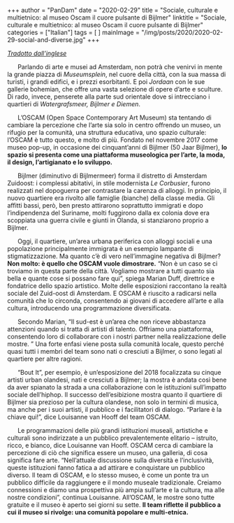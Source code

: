 +++
author = "PanDam"
date = "2020-02-29"
title = "Sociale, culturale e multietnico: al museo Oscam il cuore pulsante di Bijlmer"
linktitle = "Sociale, culturale e multietnico: al museo Oscam il cuore pulsante di Bijlmer"
categories = ["Italian"]
tags = [
]
mainImage = "/img/posts/2020/2020-02-29-social-and-diverse.jpg"
+++

_[Tradotto dall’inglese](../2020-02-29-social-and-diverse-en/)_

&nbsp;&nbsp;&nbsp;&nbsp;&nbsp;&nbsp;Parlando di arte e musei ad Amsterdam, non potrà che venirvi in mente la grande piazza di *Museumsplein*, nel cuore della città, con la sua massa di turisti, i grandi edifici, e i prezzi esorbitanti. E poi *Jordaan* con le sue gallerie bohemian, che offre una vasta selezione di opere d’arte e sculture. Di rado, invece, penserete alla parte sud orientale dove si intrecciano i quartieri di *Watergrafsmeer, Bijlmer e Diemen*.

&nbsp;&nbsp;&nbsp;&nbsp;&nbsp;&nbsp;L’OSCAM (Open Space Contemporary Art Museum) sta tentando di cambiare la percezione che l’arte sia solo in centro offrendo un museo, un rifugio per la comunità, una struttura educativa, uno spazio culturale: l’OSCAM è tutto questo, e molto di più. Fondato nel novembre 2017 come museo pop-up, in occasione dei cinquant’anni di Bijlmer (50 Jaar Bijlmer), **lo spazio si presenta come una piattaforma museologica per l’arte, la moda, il design, l’artigianato e lo sviluppo.**

&nbsp;&nbsp;&nbsp;&nbsp;&nbsp;&nbsp;Bijlmer (diminutivo di Bijlmermeer) forma il distretto di Amsterdam Zuidoost: i complessi abitativi, in stile modernista *Le Corbusier*, furono realizzati nel dopoguerra per contrastare la carenza di alloggi. In principio, il nuovo quartiere era rivolto alle famiglie (bianche) della classe media. Gli affitti bassi, però, ben presto attirarono soprattutto immigrati e dopo l’indipendenza del Suriname, molti fuggirono dalla ex colonia dove era scoppiata una guerra civile e giunti in Olanda, si stanziarono proprio a Bijlmer.

&nbsp;&nbsp;&nbsp;&nbsp;&nbsp;&nbsp;Oggi, il quartiere, un’area urbana periferica con alloggi sociali e una popolazione principalmente immigrata è un esempio lampante di stigmatizzazione. Ma quanto c’è di vero nell’immagine negativa di Bijlmer? **Non molto: è quello che OSCAM vuole dimostrare.** “Non è un caso se ci troviamo in questa parte della città. Vogliamo mostrare a tutti quanto sia bella e quante cose si possano fare qui”, spiega Marian Duff, direttrice e fondatrice dello spazio artistico. Molte delle esposizioni raccontano la realtà sociale del Zuid-oost di Amsterdam. E OSCAM è riuscito a radicarsi nella comunità che lo circonda, consentendo ai giovani di accedere all’arte e alla cultura, introducendo una programmazione diversificata.

&nbsp;&nbsp;&nbsp;&nbsp;&nbsp;&nbsp;Secondo Marian, “Il sud-est è un’area che non riceve abbastanza attenzioni quando si tratta di artisti di talento. Offriamo una piattaforma, consentendo loro di collaborare con i nostri partner nella realizzazione delle mostre. ” Una forte enfasi viene posta sulla comunità locale, questo perché quasi tutti i membri del team sono nati o cresciuti a Bijlmer, o sono legati al quartiere per altre ragioni.

&nbsp;&nbsp;&nbsp;&nbsp;&nbsp;&nbsp;“Bout It”, per esempio, è un’esposizione del 2018 focalizzata su cinque artisti urban olandesi, nati e cresciuti a Bijlmer; la mostra è andata così bene da aver spianato la strada a una collaborazione con le istituzioni  sull’impatto sociale dell’hiphop. Il successo dell’esibizione mostra quanto il quartiere di Bijlmer sia prezioso per la cultura olandese, non solo in termini di musica, ma anche per i suoi artisti, il pubblico e i facilitatori di dialogo. “Parlare è la chiave qui!”, dice Louisanne van Hooff del team OSCAM.

&nbsp;&nbsp;&nbsp;&nbsp;&nbsp;&nbsp;Le programmazioni delle più grandi istituzioni museali, artistiche e culturali sono indirizzate a un pubblico prevalentemente elitario – istruito, ricco, e bianco, dice Louisanne van Hooff. OSCAM cerca di cambiare la percezione di ciò che significa essere un museo, una galleria, di cosa significa fare arte. “Nell’attuale discussione sulla diversità e l’inclusività, queste istituzioni fanno fatica a ad attirare e conquistare un pubblico diverso. Il team di OSCAM, e lo stesso museo, è come un ponte tra un pubblico difficile da raggiungere e il mondo museale tradizionale. Creiamo connessioni e diamo una prospettiva più ampia sull’arte e la cultura, ma alle nostre condizioni”, continua Louisanne. All’OSCAM, le mostre sono tutte gratuite e il museo è aperto sei giorni su sette. **Il team riflette il pubblico a cui il museo si rivolge: una comunità popolare e multi-etnica.**